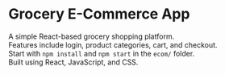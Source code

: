 # Grocery E-Commerce App

A simple React-based grocery shopping platform.  
Features include login, product categories, cart, and checkout.  
Start with `npm install` and `npm start` in the `ecom/` folder.  
Built using React, JavaScript, and CSS.
